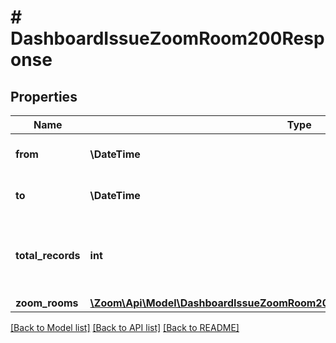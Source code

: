 # # DashboardIssueZoomRoom200Response

## Properties

Name | Type | Description | Notes
------------ | ------------- | ------------- | -------------
**from** | **\DateTime** | Start date for this report | [optional]
**to** | **\DateTime** | End date for this report | [optional]
**total_records** | **int** | The number of all records available across pages | [optional]
**zoom_rooms** | [**\Zoom\Api\Model\DashboardIssueZoomRoom200ResponseAllOf1ZoomRoomsInner[]**](DashboardIssueZoomRoom200ResponseAllOf1ZoomRoomsInner.md) |  | [optional]

[[Back to Model list]](../../README.md#models) [[Back to API list]](../../README.md#endpoints) [[Back to README]](../../README.md)
